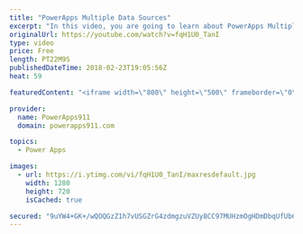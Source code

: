 ```yaml
---
title: "PowerApps Multiple Data Sources"
excerpt: "In this video, you are going to learn about PowerApps Multiple Data Sources. You will connect your app to SharePoint and Excel data sources using OneDrive.   Link to the previous video to build the app https://www.youtube.com/watch?v=-Z_13J02RPU   For information or PowerApps consulting check out https://www.BoldZebras.com"
originalUrl: https://youtube.com/watch?v=fqH1U0_TanI
type: video
price: Free
length: PT22M9S
publishedDateTime: 2018-02-23T19:05:56Z
heat: 59

featuredContent: "<iframe width=\"800\" height=\"500\" frameborder=\"0\" src=\"https://www.youtube.com/embed/fqH1U0_TanI\" allow=\"accelerometer; autoplay; encrypted-media; gyroscope; picture-in-picture\" allowfullscreen></iframe>"

provider:
  name: PowerApps911
  domain: powerapps911.com

topics:
  - Power Apps

images:
  - url: https://i.ytimg.com/vi/fqH1U0_TanI/maxresdefault.jpg
    width: 1280
    height: 720
    isCached: true

secured: "9uYW4+GK+/wQOQGzZ1h7vUSGZrG4zdmgzuVZUy8CC97MUHzmOgHDmDbqUfUb6OF7L3gLfFyrhwH7N8G6PEhuk3jBc0VebnPR0tZq9qi4p0lTIB0jJBiESmtppsx9RUXkVTSU75Q8mFOqiK9HgH0CqJbJyAwLoijD6hLeseXmT5WlRi18LqxybhKIhUyq4kNwhVterKwjf4t0YUc0DVyOWtz+m4FVjMU9y0jECyy1KkVovSuIxl1g3pt3GS6rD85uHMEBgV0wUf/JEsb8pUZL4Eil9GhFbpQkMHU/FXkET7n8nkrFRleEiMAg0gzZCTFCqDPAwLr72ZEuYVf525KwZEr1cFqGY4cvCQL4y+j7G9A4UGOtId/VQo8F5bWzqwBgrMnCtLxs3uFnQlXBoFOxqgoA9cN69w/GDHdQTWxh+wtcnb118AJYq867K8Iqv6Eq;GTTjgg2Z6iuHo14O4cKdFA=="
---
```


